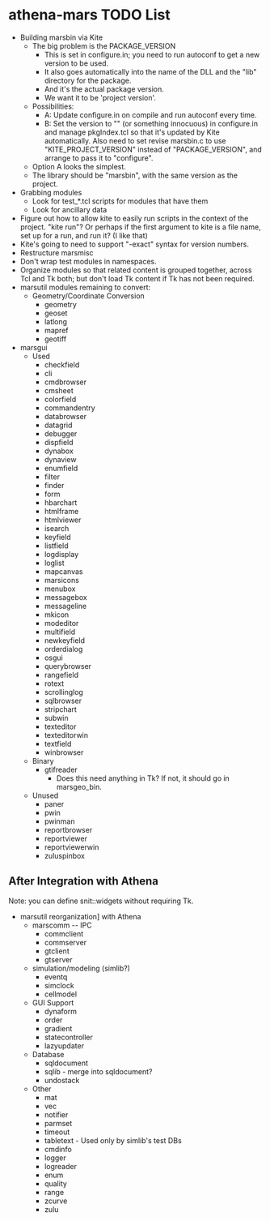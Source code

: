 # athena-mars TODO List

* Building marsbin via Kite
  * The big problem is the PACKAGE_VERSION
    * This is set in configure.in; you need to run autoconf to get a new
      version to be used.
    * It also goes automatically into the name of the DLL and the 
      "lib" directory for the package.
    * And it's the actual package version.
    * We want it to be 'project version'.
  * Possibilities:
    * A: Update configure.in on compile and run autoconf every time.
    * B: Set the version to "" (or something innocuous) in configure.in
      and manage pkgIndex.tcl so that it's updated by Kite automatically.
      Also need to set revise marsbin.c to use "KITE_PROJECT_VERSION" instead
      of "PACKAGE_VERSION", and arrange to pass it to "configure".
  * Option A looks the simplest.
  * The library should be "marsbin", with the same version as the project.
* Grabbing modules
  * Look for test_*.tcl scripts for modules that have them
  * Look for ancillary data
* Figure out how to allow kite to easily run scripts in the context of the
  project.  "kite run"?  Or perhaps if the first argument to kite is a file
  name, set up for a run, and run it?  (I like that)
* Kite's going to need to support "-exact" syntax for version numbers.
* Restructure marsmisc
* Don't wrap test modules in namespaces.
* Organize modules so that related content is grouped together, across
  Tcl and Tk both; but don't load Tk content if Tk has not been required.
* marsutil modules remaining to convert:
  * Geometry/Coordinate Conversion
    * geometry
    * geoset
    * latlong
    * mapref
    * geotiff
* marsgui
  * Used
    * checkfield
    * cli
    * cmdbrowser
    * cmsheet
    * colorfield
    * commandentry
    * databrowser
    * datagrid
    * debugger
    * dispfield
    * dynabox
    * dynaview
    * enumfield
    * filter
    * finder
    * form
    * hbarchart
    * htmlframe
    * htmlviewer
    * isearch
    * keyfield
    * listfield
    * logdisplay
    * loglist
    * mapcanvas
    * marsicons
    * menubox
    * messagebox
    * messageline
    * mkicon
    * modeditor
    * multifield
    * newkeyfield
    * orderdialog
    * osgui
    * querybrowser
    * rangefield
    * rotext
    * scrollinglog
    * sqlbrowser
    * stripchart
    * subwin
    * texteditor
    * texteditorwin
    * textfield
    * winbrowser
  * Binary
    * gtifreader
      * Does this need anything in Tk?  If not, it should go in marsgeo_bin.
  * Unused  
    * paner
    * pwin
    * pwinman
    * reportbrowser
    * reportviewer
    * reportviewerwin
    * zuluspinbox

## After Integration with Athena

Note: you can define snit::widgets without requiring Tk.

* marsutil reorganization]
  with Athena
  * marscomm -- IPC
    * commclient
    * commserver
    * gtclient
    * gtserver
  * simulation/modeling (simlib?)  
    * eventq
    * simclock
    * cellmodel
  * GUI Support
    * dynaform
    * order
    * gradient
    * statecontroller
    * lazyupdater
  * Database
    * sqldocument
    * sqlib - merge into sqldocument?
    * undostack
  * Other
    * mat
    * vec
    * notifier
    * parmset
    * timeout
    * tabletext - Used only by simlib's test DBs
    * cmdinfo
    * logger
    * logreader
    * enum
    * quality
    * range
    * zcurve
    * zulu
